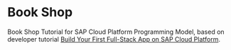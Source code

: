 # Book Shop
Book Shop Tutorial for SAP Cloud Platform Programming Model, based on developer tutorial [Build Your First Full-Stack App on SAP Cloud Platform](https://developers.sap.com/mission.scp-5-full-stack.html).
